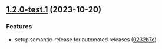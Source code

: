 ## [1.2.0-test.1](https://github.com/fingerprintjs/fingerprint-pro-azure-integration/compare/v1.1.2...v1.2.0-test.1) (2023-10-20)


### Features

* setup semantic-release for automated releases ([0232b7e](https://github.com/fingerprintjs/fingerprint-pro-azure-integration/commit/0232b7e416ad1d8e8bf084645838e84db68173ea))
